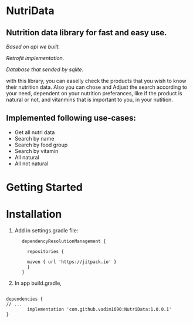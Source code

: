 # NutriData

## Nutrition data library for fast and easy use. 
_Based on api we built._

_Retrofit implementation._ 

_Database that sended by sqlite._

with this library, you can easelly check the products that you wish to know their nutrition data.
Also you can chose and Adjust the search according to your need, dependent on your nutrition preferances, like if the product is natural or not, and vitanmins that is important to you, in your nutition.


## Implemented following use-cases:
* Get all nutri data
* Search by name
* Search by food group
* Search by vitamin
* All natural 
* All not natural

# Getting Started
# Installation
  1. Add in settings.gradle file:
```
      dependencyResolutionManagement {

        repositories {

        maven { url 'https://jitpack.io' }
        }
      }
```
  2. In app build.gradle,
     ```
    dependencies {
    // ...
	        implementation 'com.github.vadim1690:NutriData:1.0.0.1'
    }
```
